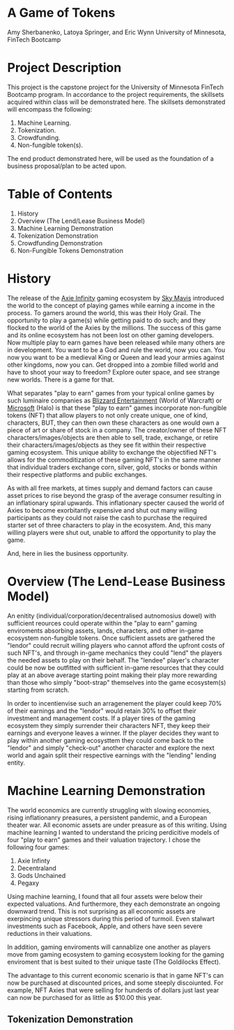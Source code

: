 # A Game of Tokens
Amy Sherbanenko, Latoya Springer, and Eric Wynn 
University of Minnesota, FinTech Bootcamp


# Project Description
This project is the capstone project for the University of Minnesota FinTech Bootcamp program. In accordance to the project requirements, the skillsets acquired within class will be demonstrated here. The skillsets demonstrated will encompass the following:
1. Machine Learning.
2. Tokenization.
3. Crowdfunding.
4. Non-fungible token(s).



The end product demonstrated here, will be used as the foundation of a business proposal/plan to be acted upon. 


# Table of Contents
1. History
2. Overview (The Lend/Lease Business Model) 
3. Machine Learning Demonstration
4. Tokenization Demonstration
5. Crowdfunding Demonstration
6. Non-Fungible Tokens Demonstration



# History 
The release of the [Axie Infinity]() gaming ecosystem by [Sky Mavis]() introduced the world to the concept of playing games while earning a income in the process. To gamers around the world, this was their Holy Grail. The opportunity to play a game(s) while getting paid to do such; and they flocked to the world of the Axies by the millions. The success of this game and its online ecosystem has not been lost on other gaming developers. Now multiple play to earn games have been released while many others are in development. You want to be a God and rule the world, now you can[](). You now you want to be a medieval King or Queen and lead your armies against other kingdoms, now you can[](). Get dropped into a zombie filled world and have to shoot your way to freedom[]()? Explore outer space, and see strange new worlds[](). There is a game for that.

What separates "play to earn" games from your typical online games by such luminaire companies as [Blizzard Entertainment]() (World of Warcraft) or [Microsoft]() (Halo) is that these "play to earn" games incorporate non-fungible tokens (NFT) that allow players to not only create unique, one of kind, characters, BUT, they can then own these characters as one would own a piece of art or share of stock in a company. The creator/owner of these NFT characters/images/objects are then able to sell, trade, exchange, or retire their characters/images/objects as they see fit within their respective gaming ecosystem. This unique ability to exchange the objectified NFT's allows for the commoditization of these gaming NFT's in the same manner that individual traders exchange corn, silver, gold, stocks or bonds within their respective platforms and public exchanges. 

As with all free markets, at times supply and demand factors can cause asset prices to rise beyond the grasp of the average consumer resulting in an inflationary spiral upwards. This inflationary specter caused the world of Axies to become exorbitantly expensive and shut out many willing participants as they could not raise the cash to purchase the required starter set of three characters to play in the ecosystem. And, this many willing players were shut out, unable to afford the opportunity to play the game. 

And, here in lies the business opportunity.

# Overview (The Lend-Lease Business Model)
An enitity (individual/corporation/decentralised autnomosius dowel) with sufficient reources could operate within the "play to earn" gaming enviroments absorbing assets, lands, characters, and other in-game ecosystem non-fungible tokens. Once sufficient assets are gathered the "lendor" could recruit willing players who cannot afford the upfront costs of such NFT's, and through in-game mechanics they could "lend" the players the needed assets to play on their behalf. The "lendee" player's character could be now be outfitted with sufficient in-game resources that they could play at an above average starting point making their play more rewarding than those who simply "boot-strap" themselves into the game ecosystem(s) starting from scratch. 

In order to incentienvise such an arragenement the player could keep 70% of their earnings and the "lendor" would retain 30% to offset their investment and management costs. If a player tires of the gaming ecosystem they simply surrender their characters NFT, they keep their earnings and everyone leaves a winner. If the player decides they want to play within another gaming ecosysttem they could come back to the "lendor" and simply "check-out" another character and explore the next world and again split their respective earnings with the "lending" lending entity.


# Machine Learning Demonstration
The world economics are currently struggling with slowing economies, rising inflationanry preasures, a persistent pandemic, and a European theater war. All economic assets are under preasure as of this writing. Using machine learning I wanted to understand the pricing perdicitive models of four "play to earn" games and their valuation trajectory. I chose the following four games:
1. Axie Infinty
2. Decentraland
3. Gods Unchained 
4. Pegaxy

Using machine learning, I found that all four assets were below their expected valuations. And furthermore, they each demonstrate an ongoing downward trend.  This is not surprising as all economic assets are exerpincing unique stressors during this period of turmoil. Even stalwart investments such as Facebook, Apple, and others have seen severe reductions in their valuations. 

In addition, gaming enviroments will cannablize one another as players move from gaming ecosystem to gaming ecosystem looking for the gaming enviroment that is best suited to their unique taste (The Goldilocks Effect). 

The advantage to this current economic scenario is that in game NFT's can now be purchased at discounted prices, and some steeply discoiunted. For example, NFT Axies that were selling for hunderds of dollars just last year can now be purchased for as little as $10.00 this year.

## Tokenization Demonstration
